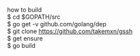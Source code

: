 how to build  
$ cd $GOPATH/src  
$ go get -v github.com/golang/dep  
$ git clone https://github.com/takemxn/gssh  
$ get ensure  
$ go build  
